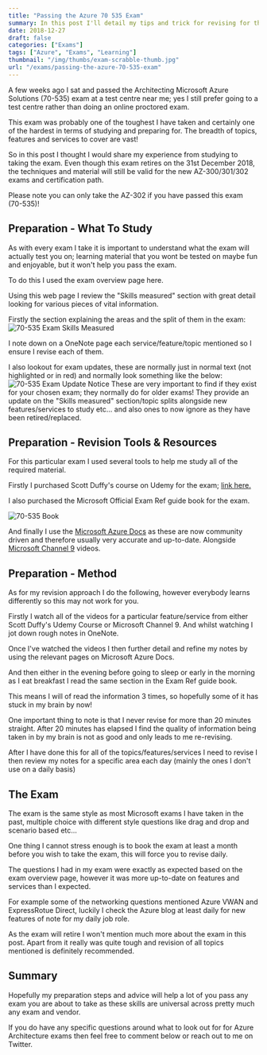 ```yaml
---
title: "Passing the Azure 70 535 Exam"
summary: In this post I'll detail my tips and trick for revising for the 70-535 exam. Plus my experience of the exam itself and how I get ready to take exams!
date: 2018-12-27
draft: false
categories: ["Exams"]
tags: ["Azure", "Exams", "Learning"]
thumbnail: "/img/thumbs/exam-scrabble-thumb.jpg"
url: "/exams/passing-the-azure-70-535-exam"
---
```


A few weeks ago I sat and passed the Architecting Microsoft Azure Solutions (70-535) exam at a test centre near me; yes I still prefer going to a test centre rather than doing an online proctored exam.

This exam was probably one of the toughest I have taken and certainly one of the hardest in terms of studying and preparing for. The breadth of topics, features and services to cover are vast!

So in this post I thought I would share my experience from studying to taking the exam. Even though this exam retires on the 31st December 2018, the techniques and material will still be valid for the new AZ-300/301/302 exams and certification path.

Please note you can only take the AZ-302 if you have passed this exam (70-535)!

## Preparation - What To Study

As with every exam I take it is important to understand what the exam will actually test you on; learning material that you wont be tested on maybe fun and enjoyable, but it won't help you pass the exam.

To do this I used the exam overview page here.

Using this web page I review the "Skills measured" section with great detail looking for various pieces of vital information.

Firstly the section explaining the areas and the split of them in the exam:
![70-535 Exam Skills Measured](/img/70-535-skills.png)

I note down on a OneNote page each service/feature/topic mentioned so I ensure I revise each of them.

I also lookout for exam updates, these are normally just in normal text (not highlighted or in red) and normally look something like the below:
![70-535 Exam Update Notice](/img/70-535-update-notice.png)
These are very important to find if they exist for your chosen exam; they normally do for older exams! They provide an update on the "Skills measured" section/topic splits alongside new features/services to study etc... and also ones to now ignore as they have been retired/replaced.

## Preparation - Revision Tools & Resources

For this particular exam I used several tools to help me study all of the required material.

Firstly I purchased Scott Duffy's course on Udemy for the exam; [link here.](https://www.udemy.com/70534-azure/learn/v4/overview)

I also purchased the Microsoft Official Exam Ref guide book for the exam.

![70-535 Book](/img/70-535-book.png)

And finally I use the [Microsoft Azure Docs](https://docs.microsoft.com/en-gb/azure/) as these are now community driven and therefore usually very accurate and up-to-date. Alongside [Microsoft Channel 9](https://channel9.msdn.com/) videos.

## Preparation - Method

As for my revision approach I do the following, however everybody learns differently so this may not work for you.

Firstly I watch all of the videos for a particular feature/service from either Scott Duffy's Udemy Course or Microsoft Channel 9. And whilst watching I jot down rough notes in OneNote.

Once I've watched the videos I then further detail and refine my notes by using the relevant pages on Microsoft Azure Docs.

And then either in the evening before going to sleep or early in the morning as I eat breakfast I read the same section in the Exam Ref guide book.

This means I will of read the information 3 times, so hopefully some of it has stuck in my brain by now!

One important thing to note is that I never revise for more than 20 minutes straight. After 20 minutes has elapsed I find the quality of information being taken in by my brain is not as good and only leads to me re-revising.

After I have done this for all of the topics/features/services I need to revise I then review my notes for a specific area each day (mainly the ones I don't use on a daily basis)

## The Exam

The exam is the same style as most Microsoft exams I have taken in the past, multiple choice with different style questions like drag and drop and scenario based etc...

One thing I cannot stress enough is to book the exam at least a month before you wish to take the exam, this will force you to revise daily.

The questions I had in my exam were exactly as expected based on the exam overview page, however it was more up-to-date on features and services than I expected.

For example some of the networking questions mentioned Azure VWAN and ExpressRotue Direct, luckily I check the Azure blog at least daily for new features of note for my daily job role.

As the exam will retire I won't mention much more about the exam in this post. Apart from it really was quite tough and revision of all topics mentioned is definitely recommended.

## Summary

Hopefully my preparation steps and advice will help a lot of you pass any exam you are about to take as these skills are universal across pretty much any exam and vendor.

If you do have any specific questions around what to look out for for Azure Architecture exams then feel free to comment below or reach out to me on Twitter.
